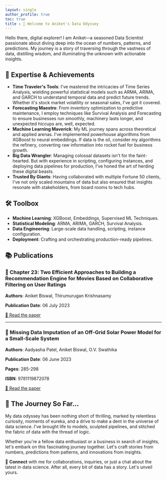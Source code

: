 ```yaml
---
layout: single
author_profile: true
toc: true
title : 🚀 Welcome to Aniket's Data Odyssey 
---
```


Hello there, digital explorer! I am Aniket—a seasoned Data Scientist passionate about diving deep into the ocean of numbers, patterns, and predictions. My journey is a story of traversing through the vastness of data, distilling wisdom, and illuminating the unknown with actionable insights.

## 🧠 Expertise & Achievements 

- **Time Traveler's Tools**: I've mastered the intricacies of Time Series Analysis, wielding powerful statistical models such as ARMA, ARIMA, and GARCH to understand temporal data and predict future trends. Whether it's stock market volatility or seasonal sales, I've got it covered.
- **Forecasting Maestro**: From inventory optimization to predictive maintenance, I employ techniques like Survival Analysis and Forecasting to ensure businesses run smoothly, machinery lasts longer, and unexpected hiccups are, well, expected.
- **Machine Learning Maverick**: My ML journey spans across theoretical and applied arenas. I've implemented powerhouse algorithms from XGBoost to neural embeddings. If data is the oil, consider my algorithms the refinery, converting raw information into rocket fuel for business growth.
- **Big Data Wrangler**: Managing colossal datasets isn't for the faint-hearted. But with experience in scripting, configuring instances, and deploying data pipelines for production, I've honed the art of herding these digital beasts.
- **Trusted By Giants**: Having collaborated with multiple Fortune 50 clients, I've not only scaled mountains of data but also ensured that insights resonate with stakeholders, from board rooms to tech hubs.

## 🛠 Toolbox

- **Machine Learning**: XGBoost, Embeddings, Supervised ML Techniques.
- **Statistical Modeling**: ARMA, ARIMA, GARCH, Survival Analysis.
- **Data Engineering**: Large-scale data handling, scripting, instance configuration.
- **Deployment**: Crafting and orchestrating production-ready pipelines.

## 📚 Publications 

### 📖 Chapter 23: Two Efficient Approaches to Building a Recommendation Engine for Movies Based on Collaborative Filtering on User Ratings
**Authors**: Aniket Biswal, Thirumurugan Krishnasamy

**Publication Date**: 06 July 2023

[🔗 Read the paper](https://doi.org/10.1002/9781394216796.ch23)

---

### 📖 Missing Data Imputation of an Off‐Grid Solar Power Model for a Small‐Scale System
**Authors**: Aadyasha Patel, Aniket Biswal, O.V. Swathika

**Publication Date**: 06 June 2023

**Pages**: 285-298

**ISBN**: 9781119872078

[🔗 Read the paper](https://doi.org/10.1002/9781119872108.ch15)

## 🚀 The Journey So Far...

My data odyssey has been nothing short of thrilling, marked by relentless curiosity, moments of eureka, and a drive to make a dent in the universe of data science. I've brought life to models, sculpted pipelines, and stitched the fabric of data with the thread of logic.

Whether you're a fellow data enthusiast or a business in search of insights, let's embark on this fascinating journey together. Let's craft stories from numbers, predictions from patterns, and innovations from insights.

🔗 **Connect** with me for collaborations, inquiries, or just a chat about the latest in data science. After all, every bit of data has a story. Let's unveil yours.

